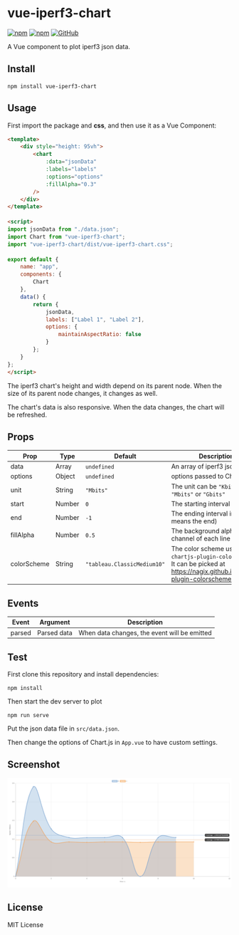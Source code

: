 # vue-iperf3-chart

[![npm](https://img.shields.io/npm/v/vue-iperf3-chart.svg)](https://www.npmjs.com/package/vue-iperf3-chart)
[![npm](https://img.shields.io/npm/dm/vue-iperf3-chart.svg)](https://www.npmjs.com/package/vue-iperf3-chart)
[![GitHub](https://img.shields.io/github/license/DCsunset/vue-iperf3-chart.svg?color=blue)](https://github.com/DCsunset/vue-iperf3-chart/blob/master/LICENSE)

A Vue component to plot iperf3 json data.

## Install

```
npm install vue-iperf3-chart
```

## Usage

First import the package and **css**,
and then use it as a Vue Component:

```html
<template>
	<div style="height: 95vh">
		<chart
			:data="jsonData"
			:labels="labels"
			:options="options"
			:fillAlpha="0.3"
		/>
	</div>
</template>

<script>
import jsonData from "./data.json";
import Chart from "vue-iperf3-chart";
import "vue-iperf3-chart/dist/vue-iperf3-chart.css";

export default {
	name: "app",
	components: {
		Chart
	},
	data() {
		return {
			jsonData,
			labels: ["Label 1", "Label 2"],
			options: {
				maintainAspectRatio: false
			}
		};
	}
};
</script>
```

The iperf3 chart's height and width depend on its parent node.
When the size of its parent node changes,
it changes as well.

The chart's data is also responsive.
When the data changes,
the chart will be refreshed.

## Props

| Prop        | Type   | Default                     | Description                                                                                                                       |
| ----------- | ------ | --------------------------- | --------------------------------------------------------------------------------------------------------------------------------- |
| data        | Array  | `undefined`                 | An array of iperf3 json data                                                                                                      |
| options     | Object | `undefined`                 | options passed to Chart.js                                                                                                        |
| unit        | String | `"Mbits"`                   | The unit can be `"Kbits"`, `"Mbits"` or `"Gbits"`                                                                                 |
| start       | Number | `0`                         | The starting interval in data                                                                                                     |
| end         | Number | `-1`                        | The ending interval in data (-1 means the end)                                                                                    |
| fillAlpha   | Number | `0.5`                       | The background alpha channel of each line                                                                                         |
| colorScheme | String | `"tableau.ClassicMedium10"` | The color scheme used in `chartjs-plugin-colorschemes`. It can be picked at <https://nagix.github.io/chartjs-plugin-colorschemes> |


## Events

| Event  | Argument    | Description                                  |
| ------ | ----------- | -------------------------------------------- |
| parsed | Parsed data | When data changes, the event will be emitted |



## Test

First clone this repository and install dependencies:

```
npm install
```

Then start the dev server to plot

```
npm run serve
```

Put the json data file in `src/data.json`.

Then change the options of Chart.js in `App.vue`
to have custom settings.


## Screenshot

![Screenshot](./Screenshot.png)

## License

MIT License

